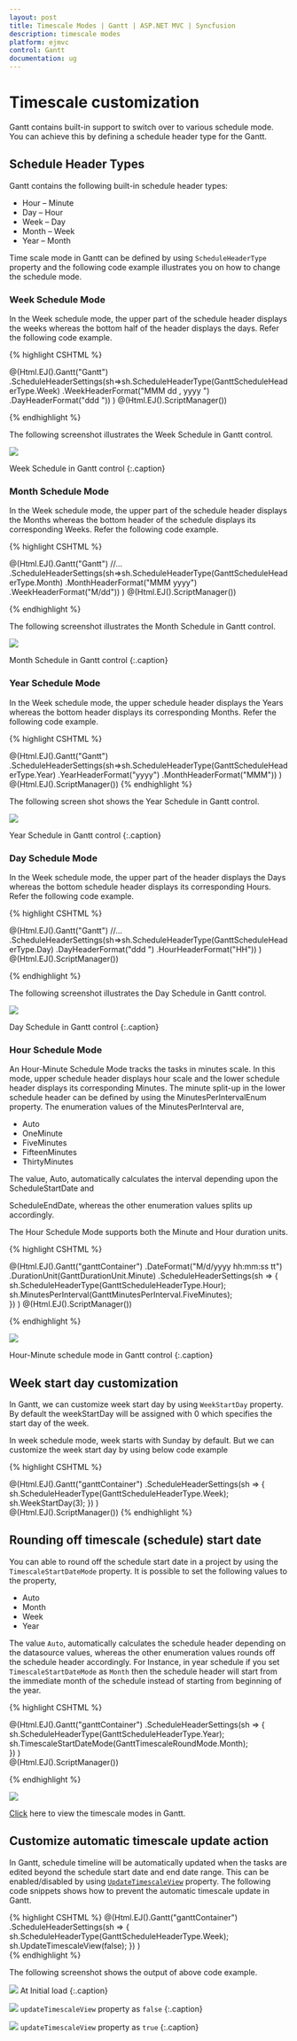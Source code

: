 ```yaml
---
layout: post
title: Timescale Modes | Gantt | ASP.NET MVC | Syncfusion
description: timescale modes
platform: ejmvc
control: Gantt
documentation: ug
---
```


# Timescale customization

Gantt contains built-in support to switch over to various schedule mode. You can achieve this by defining a schedule header type for the Gantt.

## Schedule Header Types

Gantt contains the following built-in schedule header types:

* Hour – Minute
* Day – Hour
* Week – Day
* Month – Week
* Year – Month

Time scale mode in Gantt can be defined by using `ScheduleHeaderType` property and 
the following code example illustrates you on how to change the schedule mode.

### Week Schedule Mode

In the Week schedule mode, the upper part of the schedule header displays the weeks whereas the bottom half of the header displays the days. Refer the following code example.

{% highlight CSHTML %}

@(Html.EJ().Gantt("Gantt")
  .ScheduleHeaderSettings(sh=>sh.ScheduleHeaderType(GanttScheduleHeaderType.Week)
  .WeekHeaderFormat("MMM dd , yyyy ")
  .DayHeaderFormat("ddd "))
)
@(Html.EJ().ScriptManager())

{% endhighlight %}

The following screenshot illustrates the Week Schedule in Gantt control.

![](Schedule-Modes_images/Schedule-Modes_img1.png)

Week Schedule in Gantt control
{:.caption}

### Month Schedule Mode

In the Week schedule mode, the upper part of the schedule header displays the Months whereas the bottom header of the schedule displays its corresponding Weeks. Refer the following code example.

{% highlight CSHTML %}

@(Html.EJ().Gantt("Gantt")
    //...         
    .ScheduleHeaderSettings(sh=>sh.ScheduleHeaderType(GanttScheduleHeaderType.Month)
    .MonthHeaderFormat("MMM yyyy")
    .WeekHeaderFormat("M/dd"))
    )
@(Html.EJ().ScriptManager())

{% endhighlight %}

The following screenshot illustrates the Month Schedule in Gantt control.

![](Schedule-Modes_images/Schedule-Modes_img2.png)

Month Schedule in Gantt control
{:.caption}

### Year Schedule Mode

In the Week schedule mode, the upper schedule header displays the Years whereas the bottom header displays its corresponding Months. Refer the following code example.

{% highlight CSHTML %}

@(Html.EJ().Gantt("Gantt")
    .ScheduleHeaderSettings(sh=>sh.ScheduleHeaderType(GanttScheduleHeaderType.Year)
    .YearHeaderFormat("yyyy")
    .MonthHeaderFormat("MMM"))
    )
@(Html.EJ().ScriptManager())
{% endhighlight %}

The following screen shot shows the Year Schedule in Gantt control.

![](Schedule-Modes_images/Schedule-Modes_img3.png)

Year Schedule in Gantt control
{:.caption}

### Day Schedule Mode

In the Week schedule mode, the upper part of the header displays the Days whereas the bottom schedule header displays its corresponding Hours. Refer the following code example.

{% highlight CSHTML %}

@(Html.EJ().Gantt("Gantt")
    //...
    .ScheduleHeaderSettings(sh=>sh.ScheduleHeaderType(GanttScheduleHeaderType.Day)
    .DayHeaderFormat("ddd ")
    .HourHeaderFormat("HH"))
    )
@(Html.EJ().ScriptManager())

{% endhighlight %}

The following screenshot illustrates the Day Schedule in Gantt control.

![](Schedule-Modes_images/Schedule-Modes_img4.png)

Day Schedule in Gantt control
{:.caption}

### Hour Schedule Mode

An Hour-Minute Schedule Mode tracks the tasks in minutes scale. In this mode, upper schedule header displays hour scale and the lower schedule header displays its corresponding Minutes. The minute split-up in the lower schedule header can be defined by using the MinutesPerIntervalEnum property. The enumeration values of the MinutesPerInterval are,

* Auto
* OneMinute
* FiveMinutes
* FifteenMinutes
* ThirtyMinutes

The value, Auto, automatically calculates the interval depending upon the ScheduleStartDate and 

ScheduleEndDate, whereas the other enumeration values splits up accordingly.

The Hour Schedule Mode supports both the Minute and Hour duration units.

{% highlight CSHTML %}

@(Html.EJ().Gantt("ganttContainer")
    .DateFormat("M/d/yyyy hh:mm:ss tt")
    .DurationUnit(GanttDurationUnit.Minute)
    .ScheduleHeaderSettings(sh =>
    {		 
        sh.ScheduleHeaderType(GanttScheduleHeaderType.Hour);
        sh.MinutesPerInterval(GanttMinutesPerInterval.FiveMinutes); 	   
    })
    )
@(Html.EJ().ScriptManager())	   

{% endhighlight %}

![](Schedule-Modes_images/Schedule-Modes_img5.png)

Hour-Minute schedule mode in Gantt control
{:.caption}

## Week start day customization

In Gantt, we can customize week start day by using `WeekStartDay` property.
By default the weekStartDay will be assigned with 0 which specifies the start day of the week.

In week schedule mode, week starts with Sunday by default. But we can customize the week start day by using below code example
 
{% highlight CSHTML %}

@(Html.EJ().Gantt("ganttContainer")
    .ScheduleHeaderSettings(sh =>
    {
        sh.ScheduleHeaderType(GanttScheduleHeaderType.Week);                  
        sh.WeekStartDay(3);
    })
    )		   
@(Html.EJ().ScriptManager())
{% endhighlight %}

## Rounding off timescale (schedule) start date

You can able to round off the schedule start date in a project by using the `TimescaleStartDateMode` property. It is possible to set the following values to the property,

* Auto
* Month
* Week
* Year

The value `Auto`, automatically calculates the schedule header depending on the datasource values, whereas the other enumeration values rounds off the schedule header accordingly. For Instance, in year schedule if you set `TimescaleStartDateMode` as `Month` then the schedule header will start from the immediate month of the schedule instead of starting from beginning of the year.

{% highlight CSHTML %}

@(Html.EJ().Gantt("ganttContainer")
    .ScheduleHeaderSettings(sh =>
            {
                sh.ScheduleHeaderType(GanttScheduleHeaderType.Year);
                sh.TimescaleStartDateMode(GanttTimescaleRoundMode.Month);                 
            })
)		   
@(Html.EJ().ScriptManager())

{% endhighlight %}

![](Schedule-Modes_images/Schedule-Modes_img6.png)

[Click](http://mvc.syncfusion.com/demos/web/gantt/ganttschedulemodes) here to view the timescale modes in Gantt.

## Customize automatic timescale update action

In Gantt, schedule timeline will be automatically updated when the tasks are edited beyond the schedule start date and end date range. This can be enabled/disabled by using [`UpdateTimescaleView`](/api/js/ejgantt#members:scheduleheadersettings-updatetimescaleview) property.
The following code snippets shows how to prevent the automatic timescale update in Gantt.
  
{% highlight CSHTML %}
@(Html.EJ().Gantt("ganttContainer")
	.ScheduleHeaderSettings(sh =>
    {
        sh.ScheduleHeaderType(GanttScheduleHeaderType.Week);                  
        sh.UpdateTimescaleView(false);
    })
)		   
{% endhighlight %}

The following screenshot shows the output of above code example.

![](Schedule-Modes_images/Schedule-Modes_img7.png)
At Initial load
{:.caption}

![](Schedule-Modes_images/Schedule-Modes_img8.png)
`updateTimescaleView` property as `false`
{:.caption}

![](Schedule-Modes_images/Schedule-Modes_img9.png)
`updateTimescaleView` property as `true`
{:.caption}